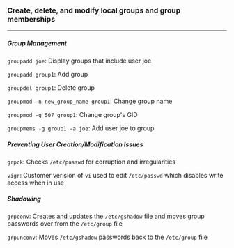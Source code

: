 ### Create, delete, and modify local groups and group memberships
---
##### Group Management
`groupadd joe`: Display groups that include user joe

`groupadd group1`: Add group

`groupdel group1`: Delete group

`groupmod -n new_group_name group1`: Change group name

`groupmod -g 507 group1`: Change group's GID

`groupmems -g group1 -a joe`: Add user joe to group
	
##### Preventing User Creation/Modification Issues
`grpck`: Checks `/etc/passwd` for corruption and irregularities 

`vigr`: Customer verision of `vi` used to edit `/etc/passwd` which disables write access when in use

##### Shadowing
`grpconv`: Creates and updates the `/etc/gshadow` file and moves group passwords over from the `/etc/group` file

`grpunconv`: Moves `/etc/gshadow` passwords back to the `/etc/group` file